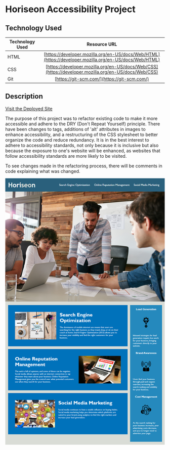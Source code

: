 # Horiseon Accessibility Project

## Technology Used 

| Technology Used         | Resource URL           | 
| ------------- |:-------------:| 
| HTML    | [https://developer.mozilla.org/en-US/docs/Web/HTML](https://developer.mozilla.org/en-US/docs/Web/HTML) | 
| CSS     | [https://developer.mozilla.org/en-US/docs/Web/CSS](https://developer.mozilla.org/en-US/docs/Web/CSS)      |   
| Git | [https://git-scm.com/](https://git-scm.com/)  

## Description 

[Visit the Deployed Site](https://jacastro619.github.io/horiseon-accessibility-project/)

The purpose of this project was to refactor existing code to make it more accessible and adhere to the DRY (Don't Repeat Yourself) principle. There have been changes to tags, additions of 'alt' attributes in images to enhance accessibility, and a restructuring of the CSS stylesheet to better organize the code and reduce redundancy. It is in the best interest to adhere to accessibility standards, not only because it is inclusive but also because the exposure to one's website will be enhanced, as websites that follow accessibility standards are more likely to be visited. 

To see changes made in the refactoring process, there will be comments in code explaining what was changed.

![Screenshot of deployed web page](./assets/images/horiseon%20screenshot.png)